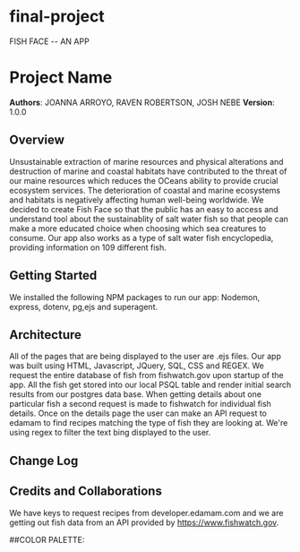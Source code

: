 # final-project


FISH FACE -- AN APP 






# Project Name

**Authors**: JOANNA ARROYO, RAVEN ROBERTSON, JOSH NEBE
**Version**: 1.0.0 

## Overview
Unsustainable extraction of marine resources and physical alterations and destruction of marine and coastal habitats have contributed to the threat of our maine resources which reduces the OCeans ability to provide crucial ecosystem services. The deterioration of coastal and marine ecosystems and habitats is negatively affecting human well-being worldwide. We decided to create Fish Face so that the public has an easy to access and understand tool about the sustainablity of salt water fish so that people can make a more educated choice when choosing which sea creatures to consume. Our app also works as a type of salt water fish encyclopedia, providing information on 109 different fish.

## Getting Started
We installed the following NPM packages to run our app: Nodemon, express, dotenv, pg,ejs and superagent. 

## Architecture
All of the pages that are being displayed to the user are .ejs files. Our app was built using HTML, Javascript, JQuery, SQL, CSS and REGEX. 
We request the entire database of fish from fishwatch.gov upon startup of the app. All the fish get stored into our local PSQL table and render initial search results from our postgres data base. When getting details about one particular fish a second request is made to fishwatch for individual fish details. Once on the details page the user can make an API request to edamam to find recipes matching the type of fish they are looking at. 
We're using regex to filter the text bing displayed to the user. 

## Change Log


## Credits and Collaborations
 We have keys to request recipes from developer.edamam.com and we are getting out fish data from an API provided by https://www.fishwatch.gov.
<!-- COLORS PROVIDED BY COLORS.CO -->


##COLOR PALETTE:

<!-- DARK SEAWEED: #79B791
METALLIC SEAWEED: #187795
ISABELLINE: #EAEDEA
CHARCOAL: #383F51
INDIPENDENCE:#3C4F78 -->